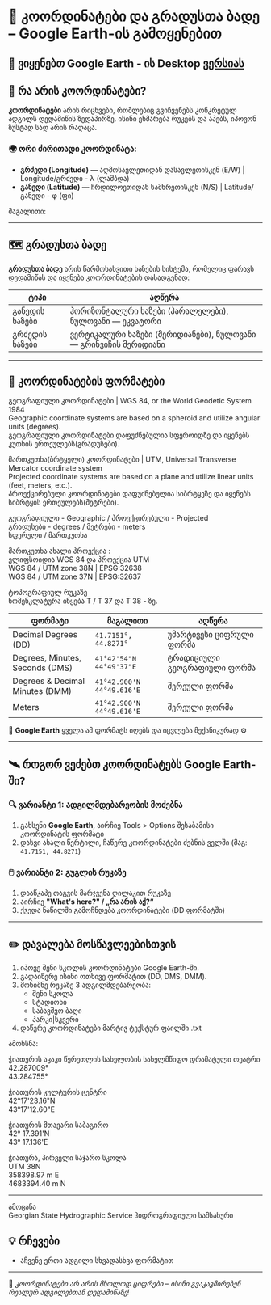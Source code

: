 # 🧭 კოორდინატები და გრადუსთა ბადე – Google Earth-ის გამოყენებით

📌 ვიყენებთ Google Earth  - ის Desktop [ვერსიას](https://www.google.com/earth/about/versions/#earth-pro)
---

## 📌 რა არის კოორდინატები?

**კოორდინატები** არის რიცხვები, რომლებიც გვიჩვენებს კონკრეტულ ადგილს დედამიწის ზედაპირზე. ისინი ეხმარება რუკებს და აპებს, იპოვონ ზუსტად სად არის რაღაცა.

### 🌍 ორი ძირითადი კოორდინატა:
- **გრძედი (Longitude)** — აღმოსავლეთიდან დასავლეთისკენ (E/W) | Longitude/გრძედი - λ (ლამბდა)
- **განედი (Latitude)** — ჩრდილოეთიდან სამხრეთისკენ (N/S) | Latitude/განედი -  φ (ფი)


მაგალითი:



---

## 🗺️ გრადუსთა ბადე

**გრადუსთა ბადე** არის წარმოსახვითი ხაზების სისტემა, რომელიც ფარავს დედამიწას და იყენება კოორდინატების დასადგენად:

| ტიპი | აღწერა |
|------|--------|
| განედის ხაზები | ჰორიზონტალური ხაზები (პარალელები), ნულოვანი — ეკვატორი |
| გრძედის ხაზები | ვერტიკალური ხაზები (მერიდიანები), ნულოვანი — გრინვიჩის მერიდიანი |

---

## 📐 კოორდინატების ფორმატები

გეოგრაფიული კოორდინატები | WGS 84, or the World Geodetic System 1984  <br>
Geographic coordinate systems are based on a spheroid and utilize angular units (degrees). <br>
გეოგრაფიული კოორდინატები დაფუძნებულია სფეროიდზე და იყენებს კუთხის ერთეულებს(გრადუსები). <br>

მართკუთხა(ბრტყელი) კოორდინატები | UTM, Universal Transverse Mercator coordinate system <br>
Projected coordinate systems are based on a plane and utilize linear units (feet, meters, etc.). <br>
პროექცირებული კოორდინატები დაფუძნებულია სიბრტყეზე და იყენებს სიბრტყის ერთეულებს(მეტრები). <br>

გეოგრაფიული - Geographic / პროექცირებული - Projected  <br>
გრადუსები - degrees / მეტრები - meters  <br>
სფერული / მართკუთხა <br>


მართკუთხა ახალი პროექცია : <br>
ელიფსოიდია WGS 84 და პროექცია UTM <br>
WGS 84 / UTM zone 38N | EPSG:32638 <br>
WGS 84 / UTM zone 37N | EPSG:32637 <br>

ტოპოგრაფიულ რუკაზე <br>
ნომენკლატურა იწყება T / T 37 და T 38 - ზე. <br>



| ფორმატი | მაგალითი | აღწერა |
|---------|----------|--------|
| Decimal Degrees (DD) | `41.7151°, 44.8271°` | უმარტივესი ციფრული ფორმა | მეათედი გრადუსები |
| Degrees, Minutes, Seconds (DMS) | `41°42'54"N 44°49'37"E` | ტრადიციული გეოგრაფიული ფორმა | გრადუსი, მინუტი, სეკუნდი |
| Degrees & Decimal Minutes (DMM) | `41°42.900'N 44°49.616'E` | შერეული ფორმა | მეათედი მინუტი |
| Meters | `41°42.900'N 44°49.616'E` | შერეული ფორმა | მეტრები|

📌 **Google Earth** ყველა ამ ფორმატს იღებს და იცვლება მექანიკურად ⚙️

---

## 🛰️ როგორ ვეძებთ კოორდინატებს Google Earth-ში?

### 🔍 ვარიანტი 1: ადგილმდებარეობის მოძებნა
1. გახსენი **Google Earth**, აირჩიე Tools > Options შესაბამისი კოორდინატის ფორმატი
2. დასვი ახალი წერტილი, ჩაწერე კოორდინატები ძებნის ველში (მაგ: `41.7151, 44.8271`)


### 🖱️ ვარიანტი 2: გუგლის რუკაზე
1. დააწკაპე თაგვის მარჯვენა ღილაკით რუკაზე
2. აირჩიე **"What's here?" / „რა არის აქ?“**
3. ქვედა ნაწილში გამოჩნდება კოორდინატები (DD ფორმატში)

---

## ✏️ დავალება მოსწავლეებისთვის

1. იპოვე შენი სკოლის კოორდინატები Google Earth-ში.
2. გადაიწერე ისინი ოთხივე ფორმატით (DD, DMS, DMM).
3. მონიშნე რუკაზე 3 ადგილმდებარეობა:
   - შენი სკოლა
   - სტადიონი
   - საბავშვო ბაღი
   - პარკი|სკვერი
4. დაწერე კოორდინატები მარტივ ტექსტურ ფაილში .txt


ამოხსნა: <br>

ჭიათურის აკაკი წერეთლის სახელობის სახელმწიფო დრამატული თეატრი <br>
 42.287009° <br>
 43.284755° <br>

ჭიათურის კულტურის ცენტრი <br>
 42°17'23.16"N <br>
 43°17'12.60"E <br>

ჭიათურის მთავარი საბაგირო <br>
 42° 17.391'N <br>
 43° 17.136'E <br>

 ჭიათურა, პირველი საჯარო სკოლა <br>
UTM 38N <br>
358398.97 m E <br>
4683394.40 m N <br>

---

ამოცანა <br>
Georgian State Hydrographic Service ჰიდროგრაფიული სამსახური <br>



## 💡 რჩევები  <br>

- აჩვენე ერთი ადგილი სხვადასხვა ფორმატით <br>

---

📌 *კოორდინატები არ არის მხოლოდ ციფრები – ისინი გვაკავშირებენ რეალურ ადგილებთან დედამიწაზე!*
